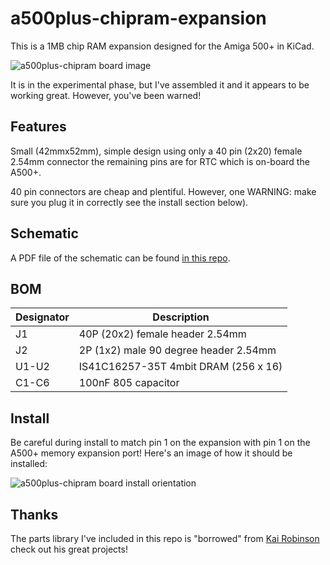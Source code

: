 # a500plus-chipram-expansion

This is a 1MB chip RAM expansion designed for the Amiga 500+ in KiCad.

![a500plus-chipram board image](https://raw.githubusercontent.com/blark/a500plus-chipram-expansion/master/media/rev1_render.png)

It is in the experimental phase, but I've assembled it and it appears to be working great. However, you've been warned!

## Features

Small (42mmx52mm), simple design using only a 40 pin (2x20) female 2.54mm connector the remaining pins are for RTC which is on-board the A500+.

40 pin connectors are cheap and plentiful. However, one WARNING: make sure you plug it in correctly see the install section below).

## Schematic

A PDF file of the schematic can be found [in this repo](https://raw.githubusercontent.com/blark/a500plus-chipram-expansion/master/media/schematic.pdf).

## BOM
| Designator | Description |
| ---------- | ----------- |
| J1 | 40P (20x2) female header 2.54mm |
| J2 |     2P (1x2) male 90 degree header 2.54mm |
| U1-U2 |    IS41C16257-35T 4mbit DRAM (256 x 16) |
| C1-C6 |  100nF 805 capacitor |

## Install

Be careful during install to match pin 1 on the expansion with pin 1 on the A500+ memory expansion port! Here's an image of how it should be installed:

![a500plus-chipram board install orientation](https://raw.githubusercontent.com/blark/a500plus-chipram-expansion/master/media/install.png)

## Thanks

The parts library I've included in this repo is "borrowed" from [Kai Robinson](https://github.com/kr239) check out his great projects!
